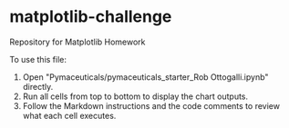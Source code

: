 # matplotlib-challenge
Repository for Matplotlib Homework

To use this file:

1) Open "Pymaceuticals/pymaceuticals_starter_Rob Ottogalli.ipynb" directly.
2) Run all cells from top to bottom to display the chart outputs.
3) Follow the Markdown instructions and the code comments to review what each cell executes.